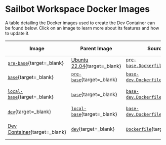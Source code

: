 # Sailbot Workspace Docker Images

A table detailing the Docker images used to create the Dev Container can be found below.
Click on an image to learn more about its features and how to update it.

| Image                                         | Parent Image                                | Source Code                                                 | Why it is Rebuilt                | Where it is Built |
| --------------------------------------------- | ------------------------------------------- | ----------------------------------------------------------- | ---------------------------------| ----------------- |
| [`pre-base`][pre-base]{target=_blank}         | [Ubuntu 22.04][Ubuntu Image]{target=_blank} | [`pre-base.Dockerfile`][pre-base.Dockerfile]{target=_blank} | To install ROS or OMPL           | Personal computer |
| [`base`][base]{target=_blank}                 | [`pre-base`][pre-base]{target=_blank}       | [`base-dev.Dockerfile`][base-dev.Dockerfile]{target=_blank} | To install core dependencies     | Workflow dispatch |
| [`local-base`][local-base]{target=_blank}     | [`base`][base]{target=_blank}               | [`base-dev.Dockerfile`][base-dev.Dockerfile]{target=_blank} | To install core dev dependencies | Workflow dispatch |
| [`dev`][dev]{target=_blank}                   | [`local-base`][local-base]{target=_blank}   | [`base-dev.Dockerfile`][base-dev.Dockerfile]{target=_blank} | To install dev dependencies      | Workflow dispatch |
| [Dev Container][Dev Container]{target=_blank} | [`dev`][dev]{target=_blank}                 | [`Dockerfile`][Dockerfile]{target=_blank}                   | To configure the Dev Container   | VS Code           |

<!-- Images URLs -->
[Ubuntu image]: <https://hub.docker.com/_/ubuntu>
[pre-base]: <https://github.com/UBCSailbot/sailbot_workspace/tree/main/.devcontainer/pre-base>
[base]: <https://github.com/UBCSailbot/sailbot_workspace/tree/main/.devcontainer/base-dev>
[local-base]: <https://github.com/UBCSailbot/sailbot_workspace/tree/main/.devcontainer/base-dev>
[dev]: <https://github.com/UBCSailbot/sailbot_workspace/tree/main/.devcontainer/base-dev>
[Dev Container]: <https://github.com/UBCSailbot/sailbot_workspace/tree/main/.devcontainer>

<!-- Dockerfile URLs -->
[pre-base.Dockerfile]: <https://github.com/UBCSailbot/sailbot_workspace/blob/main/.devcontainer/pre-base/pre-base.Dockerfile>
[base-dev.Dockerfile]: <https://github.com/UBCSailbot/sailbot_workspace/blob/main/.devcontainer/base-dev/base-dev.Dockerfile>
[Dockerfile]: <https://github.com/UBCSailbot/sailbot_workspace/blob/main/.devcontainer/Dockerfile>
